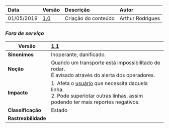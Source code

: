 |Data|Versão|Descrição|Autor|
|:---|:---|:---|:----|
|01/05/2019|[1.0](https://github.com/Andre-Eduardo/2019.1-Requisitos-Moovit/tree/master/lexicos/versao%201.0)|Criação do conteúdo|Arthur Rodrigues|

### ***<a name="fora de servico">Fora de serviço</a>***


|Versão|[1.1](https://github.com/Andre-Eduardo/2019.1-Requisitos-Moovit/tree/master/lexicos/versao%201.1)
|-|:-|
|**Sinonimos**| Inoperante, danificado.
|**Noção**|Quando um transporte está impossibilitado de rodar.<br>É avisado através do alerta dos operadores. 
|**Impacto**|1. Afeta o [usuário](https://github.com/Andre-Eduardo/2019.1-Requisitos-Moovit/wiki/L65-Usuário) que necessita daquela linha.<br>2. Pode superlotar outras linhas, assim podendo ter mais reportes negativos.|
|**Classificação**| Estado
|**Rastreabilidade**|

